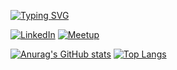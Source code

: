 [![Typing SVG](https://readme-typing-svg.demolab.com/?lines=Ghassan+Malke;Always+learning+new+things;And+exploring+new+technologies)](https://github.com/gma1k)


[![LinkedIn](https://img.shields.io/badge/LinkedIn-blue?style=flat-square&logo=linkedin&labelColor=blue)](https://www.linkedin.com/in/gmalk/) [![Meetup](https://img.shields.io/badge/Meetup-red?style=flat-square&logo=meetup&labelColor=red)](https://www.meetup.com/members//)




[![Anurag's GitHub stats](https://github-readme-stats.vercel.app/api?username=gma1k&theme=holi)](https://github.com/gma1k)   [![Top Langs](https://github-readme-stats.vercel.app/api/top-langs/?username=gma1k&layout=compact&theme=holi)](https://github.com/gma1k)
